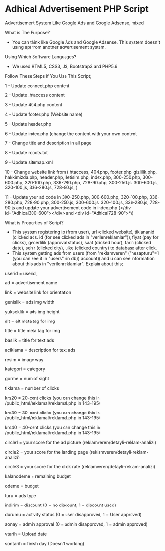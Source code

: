 # Adhical Advertisement PHP Script
Advertisement System Like Google Ads and Google Adsense, mixed

What is The Purpose?
- You can think like Google Ads and Google Adsense. This system doesn't using api from another advertisement system.

Using Which Software Languages?
- We used HTML5, CSS3, JS, Bootstrap3 and PHP5.6

Follow These Steps if You Use This Script;

1 - Update connect.php content

2 - Update .htaccess content

3 - Update 404.php content

4 - Update footer.php (Website name)

5 - Update header.php

6 - Update index.php (change the content with your own content

7 - Change title and description in all page

8 - Update robots.txt

9 - Update sitemap.xml

10 - Change website link from (.htaccess, 404.php, footer.php, gizlilik.php, hakkimizda.php, header.php, iletisim.php, index.php, 300-250.php, 300-600.php, 320-100.php, 336-280.php, 728-90.php, 300-250.js, 300-600.js, 320-100.js, 336-280.js, 728-90.js, )

11 - Update your ad code in 300-250.php, 300-600.php, 320-100.php, 336-280.php, 728-90.php, 300-250.js, 300-600.js, 320-100.js, 336-280.js, 728-90.js and update your advertisement code in index.php (\<\/div id="Adhical300-600"><\/div> and \<div id="Adhical728-90"></div>*/)

What is Properties of Script?
- This system registering ip (from user), url (clicked website), tiklananid (clicked ads. id (for see clicked ads in "verilenreklamlar")), fiyat (pay for clicks), gecerlilik (approval status), saat (clicked hour), tarih (clicked date), sehir (clicked city), ulke (clicked country) to database after click.
- This system getting ads from users (from "reklamveren" ("hesapturu"=1 (you can see it in "users" (in db)) account)) and u can see information about this ads in "verilenreklamlar". 
Explain about this;

userid = userid,

ad = advertisement name

link = website link for orientation

genislik = ads img width

yukseklik = ads img height

alt = alt meta tag for img

title = title meta tag for img

baslik = title for text ads

aciklama = description for text ads

resim = image way

kategori = category

gorme = num of sight

tiklama = number of clicks

krs20 = 20-cent clicks (you can change this in /public_html/reklamal/reklamal.php in 143-195)

krs30 = 30-cent clicks (you can change this in /public_html/reklamal/reklamal.php in 143-195)

krs40 = 40-cent clicks (you can change this in /public_html/reklamal/reklamal.php in 143-195)

circle1 = your score for the ad picture (reklamveren/detayli-reklam-analizi) 

circle2 = your score for the landing page (reklamveren/detayli-reklam-analizi) 

circle3 = your score for the click rate (reklamveren/detayli-reklam-analizi) 

kalanodeme = remaining budget

odeme = budget

turu = ads type

indirim = discount (0 = no discount, 1 = discount used)

durumu = activity status (0 = user disapproved, 1 = User approved)

aonay = admin approval (0 = admin disapproved, 1 = admin approved)

vtarih = Upload date

sontarih = finish day (Doesn't working)

